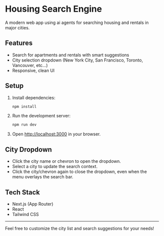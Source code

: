 # Housing Search Engine

A modern web app using ai agents for searching housing and rentals in major cities.

## Features
- Search for apartments and rentals with smart suggestions
- City selection dropdown (New York City, San Francisco, Toronto, Vancouver, etc...)
- Responsive, clean UI

## Setup
1. Install dependencies:
   ```bash
   npm install
   ```
2. Run the development server:
   ```bash
   npm run dev
   ```
3. Open [http://localhost:3000](http://localhost:3000) in your browser.

## City Dropdown
- Click the city name or chevron to open the dropdown.
- Select a city to update the search context.
- Click the city/chevron again to close the dropdown, even when the menu overlays the search bar.

## Tech Stack
- Next.js (App Router)
- React
- Tailwind CSS

---
Feel free to customize the city list and search suggestions for your needs! 